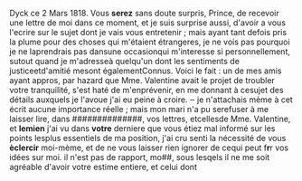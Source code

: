 Dyck ce 2 Mars 1818.
Vous **serez** sans doute surpris, Prince, de recevoir une lettre
de moi dans ce moment, et je suis surprise aussi, d'avoir a vous 
l'ecrire sur le sujet dont je vais vous entretenir ; mais ayant tant
defois pris la plume pour des choses qui m'étaient étrangeres, je ne
vois pas pourquoi je ne laprendrais pas dansune occasionqui
m'interesse si personnellement, sutout quand je m'adresseà quelqu'un
dont les sentiments de justiceetd'amitié mesont égalementConnus.
Voici le fait : un de mes amis ayant appros, par hazard que
Mme. Valentine avait le projet de troubler votre tranquilité, s'est
haté de m'enprévenir, en me donnant à cesujet des détails auxquels
je l'avoue j'ai eu peine à croire. ‒ je n'attachais mème à cet
écrit aucune importance réelle ; mais mon mari n'a pu serefuser
à me laisser lire, dans ##############, vos lettres, etcellesde 
Mme. Valentine, et **lemien** j'ai vu dans **votre** derniere que
vous étiez mal informé sur les points lesplus essentiels de ma
position, j'ai cru senti la nécessité de vous **èclercir** moi-mème,
et de ne vous laisser rien ignorer de cequi peut f**r**r vos idées
sur moi. il n'est pas de rapport, mo##, sous lesqels il ne
me soit agréable d'avoir votre estime entiere, et celui dont